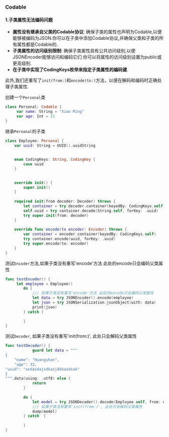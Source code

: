 ### Codable
#### 1.子类属性无法编码问题
* **属性没有继承自父类的Codable协议**: 确保子类的属性也声明为Codable,以便能够被编码为JSON.你可以在子类中添加Codable协议,并确保父类和子类的所有属性都是Codable的.
* **子类属性的访问级别限制**: 确保子类属性具有公共访问级别,以便JSONEncoder能够访问和编码它们.你可以将属性的访问级别设置为public或更高级别.
* **在子类中实现了CodingKeys枚举来指定子类属性的编码键**.

此外,我们还重写了`init(from:)`和`encode(to:)`方法，以便在解码和编码时正确处理子类属性.

创建一个`Personal`类
```Swift
class Personal: Codable {
     var name: String = "Xiao Ming"
     var age: Int = 21
}
```
继承`Personal`的子类
```Swift
class Employee: Personal {
    var uuid: String = UUID().uuidString
    
    
    enum CodingKeys: String, CodingKey {
        case uuid
    }

    
    override init() {
        super.init()
    }
    
    required init(from decoder: Decoder) throws {
        let container = try decoder.container(keyedBy: CodingKeys.self)
        self.uuid = try container.decode(String.self, forKey: .uuid)
        try super.init(from: decoder)
    }
    
    override func encode(to encoder: Encoder) throws {
        var container = encoder.container(keyedBy: CodingKeys.self)
        try container.encode(uuid, forKey: .uuid)
        try super.encode(to: encoder)
    }
}
```
测试`Encoder`方法,如果子类没有重写'encode'方法 此处的encode只会编码父类属性
```Swift
func testEncoder() {
     let employee = Employee()
        do {
            /// 如果子类没有重写'encode'方法 此处的encode只会编码父类属性
            let data = try JSONEncoder().encode(employee)
            let json = try JSONSerialization.jsonObject(with: data)
            print(json)
        } catch {
        
        }
}
```
测试`Decoder`, 如果子类没有重写'init(from:)', 此处只会解码父类属性
```Swift
func testDecoder() {
            guard let data = """
{
    "name": "Huangshan",
    "age": 32,
"uuid": "asdasdajsdkasjdkkasdsak"
}
""".data(using: .utf8) else {
            return
        }
        
        do {
            let model = try JSONDecoder().decode(Employee.self, from: data)
            /// 如果子类没有重写'init(from:)', 此处只会解码父类属性
            dump(model)
        } catch  {
            
        }
}
```